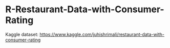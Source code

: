 # R-Restaurant-Data-with-Consumer-Rating
Kaggle dataset: https://www.kaggle.com/juhishrimali/restaurant-data-with-consumer-rating
